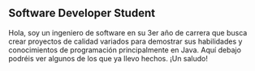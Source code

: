 ## Software Developer Student

Hola, soy un ingeniero de software en su 3er año de carrera que busca crear proyectos de calidad variados para demostrar sus habilidades y conocimientos de programación principalmente en Java. Aquí debajo podréis ver algunos de los que ya llevo hechos. ¡Un saludo!
<!--
**josebelchi/josebelchi** is a ✨ _special_ ✨ repository because its `README.md` (this file) appears on your GitHub profile.

Here are some ideas to get you started:

- 🔭 I’m currently working on ...
- 🌱 I’m currently learning ...
- 👯 I’m looking to collaborate on ...
- 🤔 I’m looking for help with ...
- 💬 Ask me about ...
- 📫 How to reach me: ...
- 😄 Pronouns: ...
- ⚡ Fun fact: ...
-->

